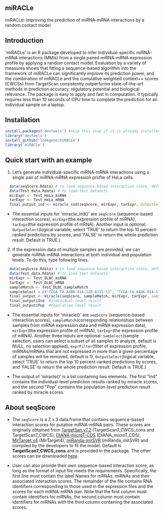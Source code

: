 

## miRACLe

miRACLe: improving the prediction of miRNA-mRNA interactions by a random contact model

## Introduction
'miRACLe' is an R package developed to infer individual-specific miRNA-mRNA interactions (MMIs) from a single paired miRNA-mRNA expression profile by applying a random contact model. Evaluation by a variety of measures shows that fitting a sequence-based algorithm into the framework of miRACLe can significantly improve its prediction power, and the combination of miRACLe and the cumulative weighted context++ scores (CWCSs) from TargetScan consistently outperforms state-of-the-art methods in prediction accuracy, regulatory potential and biological relevance. The package is easy to apply and fast in computation. It typically requires less than 10 seconds of CPU time to complete the prediction for an individual sample on a laptop.

## Installation
```r
install.packages('devtools') #skip this step if it is already installed
library('devtools')
install_github('lookgene/miRACLe')
library('miRACLe')
```

## Quick start with an example
1. Let’s generate individual-specific miRNA-mRNA interactions using a single pair of miRNA-mRNA expression profile of HeLa cells.<br>

```r
  data(seqScore.Rdata) # to load sequence-based interaction score, default is 'TargetScan7_CWCS_cons'
  data(Test_data.Rdata) # to load test datasets
  mirExpr <- Test_HeLa_miRNA
  tarExpr <- Test_HeLa_mRNA
  final_output_ind <- miracle_ind(seqScore, mirExpr, tarExpr, OutputSelect = TRUE)
```

* The essential inputs for 'miracle_ind()' are `seqScore` (sequence-based interaction scores), `mirExpr`(the expression profile of miRNA), `tarExpr`(the expression profile of mRNA). Another input is optional: `OutputSelect`(logical variable, select ‘TRUE’ to return the top 10 percent-ranked predictions by scores, and ‘FALSE’ to return the whole prediction result. Default is TRUE.)<br>




2. If the expression data of multiple samples are provided, we can generate miRNA-mRNA interactions at both individual and population levels. To do this, type following lines.<br>

```r
  data(seqScore.Rdata) # to load sequence-based interaction score, default is 'TargetScan7_CWCS_cons'
  data(Test_data.Rdata) # to load test datasets
  mirExpr <- Test_DLBC_miRNA
  tarExpr <- Test_DLBC_mRNA
  sampleMatch <- Test_DLBC_sampleMatch
  sampleSelect = c("TCGA-FA-A4BB-01A-11R-A31S-13", "TCGA-FA-A4XK-01A-11R-A31S-13", "TCGA-FA-A6HN-01A-11R-A31S-13") # samples selected from the test dataset to analyze
  final_output <- miracle(seqScore, sampleMatch, mirExpr, tarExpr, samSelect = sampleSelect, exprFilter = 1, OutputSelect = TRUE)
  final_output$Ind	#Individual-level result
  final_output$Pop	#Population-level result
```

* The essential inputs for 'miracle()' are `seqScore` (sequence-based interaction scores), `sampleMatch`(corresponding relationships between samples from miRNA expression data and mRNA expression data), `mirExpr`(the expression profile of miRNA), `tarExpr`(the expression profile of mRNA). Another three inputs are optional: `samSelect`(sample selection, users can select a subset of all samples to analyze, default is NULL, no selection applied), `exprFilter`(filter of expression profile, miRNAs/mRNAs that are not expressed in more than a given percentage of samples will be removed, default is 1), `OutputSelect`(logical variable, select ‘TRUE’ to return the top 10 percent-ranked predictions by scores, and ‘FALSE’ to return the whole prediction result. Default is TRUE.)<br>
 
* The output of ‘miracle()’ is a list containing two elements. The first "Ind" contains the individual-level prediction results ranked by miracle scores, and the second "Pop" contains the population-level prediction result ranked by miracle scores.



## About seqScore

* The `seqScore` is a Z x 3 data.frame that contains sequence-based interaction scores for putative miRNA-mRNA pairs. These scores are originally obtained from [TargetSan v7.2](http://www.targetscan.org/vert_72/) (TargetScan7\_CWCS\_cons and TargetScan7\_CWCS), [DIANA-microT-CDS](http://diana.imis.athena-innovation.gr/DianaTools/index.php?r=microT_CDS/index) (DIANA\_microT\_CDS), [MirTarget v4]( http://mirdb.org/) (MirTarget4), [miRanda-mirSVR](http://www.microrna.org/microrna/getDownloads.do) (miRanda\_mirSVR) and compiled by the developers to fit the model. Default is **TargetScan7\_CWCS\_cons** and is provided in the package. The other scores can be downloaded [here](https://figshare.com/s/0b7c68cd5152da27a191).<br>

* User can also provide their own sequence-based interaction score, as long as the format of input file meets the requirements. Specifically, the first line must contain the label Names for mRNAs, miRNAs and their associated interaction scores. The remainder of the file contains RNA identifiers corresponding to those used in the expression files and the scores for each miRNA-mRNA pair. Note that the first column must contain identifiers for mRNAs, the second column must contain identifiers for miRNAs with the third column containing the associated scores.<br>

